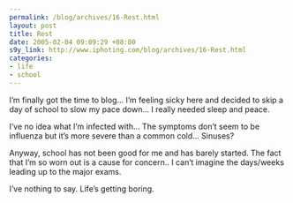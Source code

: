 ```yaml
--- 
permalink: /blog/archives/16-Rest.html
layout: post
title: Rest
date: 2005-02-04 09:09:29 +08:00
s9y_link: http://www.iphoting.com/blog/archives/16-Rest.html
categories: 
- life
- school
---
```

<p class="whiteline"><p>I&#8217;m finally got the time to blog... I&#8217;m feeling sicky here and decided to skip a day of school to slow my pace down... I really needed sleep and peace.</p>
</p><p class="whiteline"><p>I&#8217;ve no idea what I&#8217;m infected with... The symptoms don&#8217;t seem to be influenza but it&#8217;s more severe than a common cold... Sinuses?</p>
</p><p class="whiteline"><p>Anyway, school has not been good for me and has barely started. The fact that I&#8217;m so worn out is a cause for concern.. I can&#8217;t imagine the days/weeks leading up to the major exams.</p>
</p><p class="break"><p>I&#8217;ve nothing to say. Life&#8217;s getting boring.</p></p>
